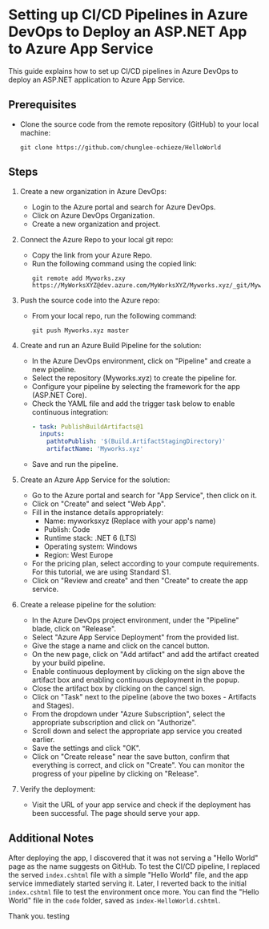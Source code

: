 # Setting up CI/CD Pipelines in Azure DevOps to Deploy an ASP.NET App to Azure App Service

This guide explains how to set up CI/CD pipelines in Azure DevOps to deploy an ASP.NET application to Azure App Service.

## Prerequisites

- Clone the source code from the remote repository (GitHub) to your local machine:
   ```
   git clone https://github.com/chunglee-ochieze/HelloWorld
   ```

## Steps

1. Create a new organization in Azure DevOps:
    - Login to the Azure portal and search for Azure DevOps.
    - Click on Azure DevOps Organization.
    - Create a new organization and project.

2. Connect the Azure Repo to your local git repo:
    - Copy the link from your Azure Repo.
    - Run the following command using the copied link:
      ```
      git remote add Myworks.zxy https://MyWorksXYZ@dev.azure.com/MyWorksXYZ/Myworks.xyz/_git/Myworks.xyz
      ```

3. Push the source code into the Azure repo:
   - From your local repo, run the following command:
     ```
     git push Myworks.xyz master
     ```

4. Create and run an Azure Build Pipeline for the solution:
    - In the Azure DevOps environment, click on "Pipeline" and create a new pipeline.
    - Select the repository (Myworks.xyz) to create the pipeline for.
    - Configure your pipeline by selecting the framework for the app (ASP.NET Core).
    - Check the YAML file and add the trigger task below to enable continuous integration:
      ```yaml
      - task: PublishBuildArtifacts@1
        inputs:
          pathtoPublish: '$(Build.ArtifactStagingDirectory)'
          artifactName: 'Myworks.xyz'
      ```
    - Save and run the pipeline.

5. Create an Azure App Service for the solution:
    - Go to the Azure portal and search for "App Service", then click on it.
    - Click on "Create" and select "Web App".
    - Fill in the instance details appropriately:
        - Name: myworksxyz (Replace with your app's name)
        - Publish: Code
        - Runtime stack: .NET 6 (LTS)
        - Operating system: Windows
        - Region: West Europe
    - For the pricing plan, select according to your compute requirements. For this tutorial, we are using Standard S1.
    - Click on "Review and create" and then "Create" to create the app service.

6. Create a release pipeline for the solution:
    - In the Azure DevOps project environment, under the "Pipeline" blade, click on "Release".
    - Select "Azure App Service Deployment" from the provided list.
    - Give the stage a name and click on the cancel button.
    - On the new page, click on "Add artifact" and add the artifact created by your build pipeline.
    - Enable continuous deployment by clicking on the sign above the artifact box and enabling continuous deployment in the popup.
    - Close the artifact box by clicking on the cancel sign.
    - Click on "Task" next to the pipeline (above the two boxes - Artifacts and Stages).
    - From the dropdown under "Azure Subscription", select the appropriate subscription and click on "Authorize".
    - Scroll down and select the appropriate app service you created earlier.
    - Save the settings and click "OK".
    - Click on "Create release" near the save button, confirm that everything is correct, and click on "Create". You can monitor the progress of your pipeline by clicking on "Release".

7. Verify the deployment:
    - Visit the URL of your app service and check if the deployment has been successful. The page should serve your app.

## Additional Notes

After deploying the app, I discovered that it was not serving a "Hello World" page as the name suggests on GitHub. To test the CI/CD pipeline, I replaced the served `index.cshtml` file with a simple "Hello World" file, and the app service immediately started serving it. Later, I reverted back to the initial `index.cshtml` file to test the environment once more. You can find the "Hello World" file in the `code` folder, saved as `index-HelloWorld.cshtml`.

Thank you. testing
